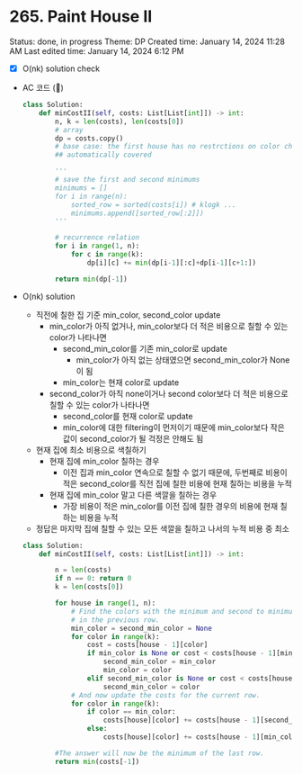 # 265. Paint House II

Status: done, in progress
Theme: DP
Created time: January 14, 2024 11:28 AM
Last edited time: January 14, 2024 6:12 PM

- [x]  O(nk) solution check
- AC 코드 (🪇)
    
    ```python
    class Solution:
        def minCostII(self, costs: List[List[int]]) -> int:
            n, k = len(costs), len(costs[0])
            # array
            dp = costs.copy()
            # base case: the first house has no restrctions on color choice
            ## automatically covered
    
            '''
            # save the first and second minimums 
            minimums = []
            for i in range(n):
                sorted_row = sorted(costs[i]) # klogk ...
                minimums.append([sorted_row[:2]])
            '''
    
            # recurrence relation
            for i in range(1, n):
                for c in range(k):
                    dp[i][c] += min(dp[i-1][:c]+dp[i-1][c+1:])
    
            return min(dp[-1])
    ```
    
- O(nk) solution
    - 직전에 칠한 집 기준 min_color, second_color update
        - min_color가 아직 없거나, min_color보다 더 적은 비용으로 칠할 수 있는 color가 나타나면
            - second_min_color를 기존 min_color로 update
                - min_color가 아직 없는 상태였으면 second_min_color가 None이 됨
            - min_color는 현재 color로 update
        - second_color가 아직 none이거나 second color보다 더 적은 비용으로 칠할 수 있는 color가 나타나면
            - second_color를 현재 color로 update
            - min_color에 대한 filtering이 먼저이기 때문에 min_color보다 작은 값이 second_color가 될 걱정은 안해도 됨
    - 현재 집에 최소 비용으로 색칠하기
        - 현재 집에 min_color 칠하는 경우
            - 이전 집과 min_color 연속으로 칠할 수 없기 때문에, 두번째로 비용이 적은 second_color를 직전 집에 칠한 비용에 현재 칠하는 비용을 누적
        - 현재 집에 min_color 말고 다른 색깔을 칠하는 경우
            - 가장 비용이 적은 min_color를 이전 집에 칠한 경우의 비용에 현재 칠하는 비용을 누적
    - 정답은 마지막 집에 칠할 수 있는 모든 색깔을 칠하고 나서의 누적 비용 중 최소
    
    ```python
    class Solution:
        def minCostII(self, costs: List[List[int]]) -> int:
    
            n = len(costs)
            if n == 0: return 0
            k = len(costs[0])
    
            for house in range(1, n):
                # Find the colors with the minimum and second to minimum
                # in the previous row.
                min_color = second_min_color = None
                for color in range(k):
                    cost = costs[house - 1][color]
                    if min_color is None or cost < costs[house - 1][min_color]:
                        second_min_color = min_color
                        min_color = color
                    elif second_min_color is None or cost < costs[house - 1][second_min_color]:
                        second_min_color = color
                # And now update the costs for the current row.
                for color in range(k):
                    if color == min_color:
                        costs[house][color] += costs[house - 1][second_min_color]
                    else:
                        costs[house][color] += costs[house - 1][min_color]
    
            #The answer will now be the minimum of the last row.
            return min(costs[-1])
    ```